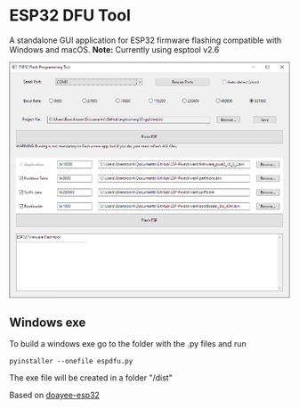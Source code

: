 # ESP32 DFU Tool

A standalone GUI application for ESP32 firmware flashing compatible with Windows and macOS.
**Note:** Currently using esptool v2.6

![gui](/wgui.png "Gui appearance on Windows 10")

## Windows exe

To build a windows exe go to the folder with the .py files and run

    pyinstaller --onefile espdfu.py

The exe file will be created in a folder "/dist"

Based on  [doayee-esp32](https://github.com/doayee/esptool-esp32-gui)

